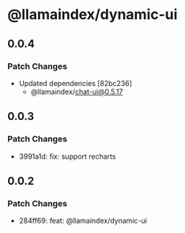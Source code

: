 # @llamaindex/dynamic-ui

## 0.0.4

### Patch Changes

- Updated dependencies [82bc236]
  - @llamaindex/chat-ui@0.5.17

## 0.0.3

### Patch Changes

- 3991a1d: fix: support recharts

## 0.0.2

### Patch Changes

- 284ff69: feat: @llamaindex/dynamic-ui
